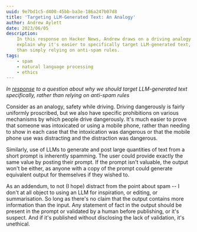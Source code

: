```yaml
---
uuid: 9e7bd1c5-d400-45bb-ba3e-186a247b07d8
title: 'Targeting LLM-Generated Text: An Analogy'
author: Andrew Aylett
date: 2023/06/05
description:
    In this response on Hacker News, Andrew draws on a driving analogy to
    explain why it's easier to specifically target LLM-generated text, rather
    than simply relying on anti-spam rules.
tags:
    - spam
    - natural language processing
    - ethics
---
```


_In [response](https://news.ycombinator.com/context?id=36194777) to a question
about why we should target LLM-generated text specifically, rather than relying
on anti-spam rules_

Consider as an analogy, safety while driving. Driving dangerously is fairly
uniformly proscribed, but we also have specific prohibitions on various
mechanisms by which people drive dangerously. It's much easier to prove that
someone was intoxicated or using a mobile phone, rather than needing to show in
each case that the intoxication was dangerous or that the mobile phone use was
distracting and the distraction was dangerous.

Similarly, use of LLMs to generate and post large quantities of text from a
short prompt is inherently spamming. The user could provide exactly the same
value by posting their prompt. If the prompt isn't valuable, the output won't be
either, as anyone with a copy of the prompt could generate equivalent output for
themselves if they wished to.

As an addendum, to not (I hope) distract from the point about spam -- I don't at
all object to using an LLM for inspiration, or editing, or summarisation. So
long as there's no claim that the output contains more information than the
input. Any statement of fact in the output should be present in the prompt or
validated by a human before publishing, or it's suspect. And if it's published
without disclosing the lack of validation, it's unethical.
